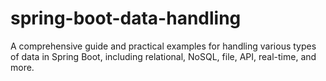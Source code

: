 # spring-boot-data-handling
A comprehensive guide and practical examples for handling various types of data in Spring Boot, including relational, NoSQL, file, API, real-time, and more.
